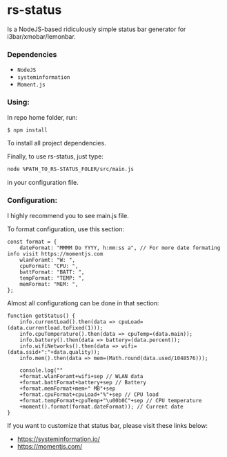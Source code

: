 # rs-status
Is a NodeJS-based ridiculously simple status bar generator for i3bar/xmobar/lemonbar.

### Dependencies
- `NodeJS`
- `systeminformation`
- `Moment.js`

### Using:
In repo home folder, run:
~~~ sh
$ npm install
~~~
To install all project dependencies.

Finally, to use rs-status, just type:
~~~ sh
node %PATH_TO_RS-STATUS_FOLER/src/main.js 
~~~
in your configuration file.

### Configuration:

I highly recommend you to see main.js file.

To format configuration, use this section: 

~~~
const format = {
    dateFormat: "MMMM Do YYYY, h:mm:ss a", // For more date formating info visit https://momentjs.com
    wlanForamt: "W: ",
    cpuFormat: "CPU: ",
    battFormat: "BATT: ",
    tempFormat: "TEMP: ",
    memFormat: "MEM: ",
};
~~~

Almost all configurationg can be done in that section:

~~~
function getStatus() {
    info.currentLoad().then(data => cpuLoad=(data.currentload.toFixed(1)));
    info.cpuTemperature().then(data => cpuTemp=(data.main));
    info.battery().then(data => battery=(data.percent));
    info.wifiNetworks().then(data => wifi=(data.ssid+":"+data.quality));
    info.mem().then(data => mem=(Math.round(data.used/1048576)));

    console.log(""
    +format.wlanForamt+wifi+sep // WLAN data
    +format.battFormat+battery+sep // Battery
    +format.memFormat+mem+" MB"+sep
    +format.cpuFormat+cpuLoad+"%"+sep // CPU load
    +format.tempFormat+cpuTemp+"\u00b0C"+sep // CPU temperature
    +moment().format(format.dateFormat)); // Current date
}
~~~

If you want to customize that status bar, please visit these links below:
- https://systeminformation.io/
- https://momentjs.com/
